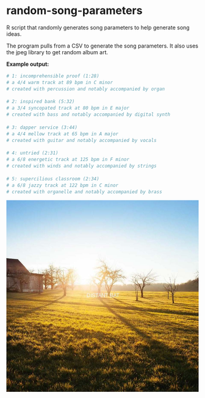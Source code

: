 # random-song-parameters
R script that randomly generates song parameters to help generate song ideas.

The program pulls from a CSV to generate the song parameters. It also uses the jpeg library to get random album art.

**Example output:**

```R
# 1: incomprehensible proof (1:28)
# a 4/4 warm track at 89 bpm in C minor
# created with percussion and notably accompanied by organ
 
# 2: inspired bank (5:32)
# a 3/4 syncopated track at 80 bpm in E major
# created with bass and notably accompanied by digital synth

# 3: dapper service (3:44)
# a 4/4 mellow track at 65 bpm in A major
# created with guitar and notably accompanied by vocals
 
# 4: untried (2:31)
# a 6/8 energetic track at 125 bpm in F minor
# created with winds and notably accompanied by strings

# 5: supercilious classroom (2:34)
# a 6/8 jazzy track at 122 bpm in C minor
# created with organelle and notably accompanied by brass
 ```
![Example Album](https://raw.githubusercontent.com/stphnblack/random-song-parameters/master/distant%20bat.jpg)
